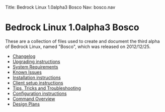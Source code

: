 Title: Bedrock Linux 1.0alpha3 Bosco
Nav: bosco.nav

Bedrock Linux 1.0alpha3 Bosco
=============================

These are a collection of files used to create and document the third alpha of
Bedrock Linux, named "Bosco",  which was released on 2012/12/25.

- [Changelog](changelog.html)
- [Upgrading instructions](upgrade.html)
- [System Requirements](systemrequirements.html)
- [Known Issues](knownissues.html)
- [Installation instructions](install.html)
- [Client setup instructions](clients.html)
- [Tips, Tricks and Troubleshooting](troubleshooting.html)
- [Configuration instructions](configure.html)
- [Command Overview](commands.html)
- [Design Plans](plans.html)

